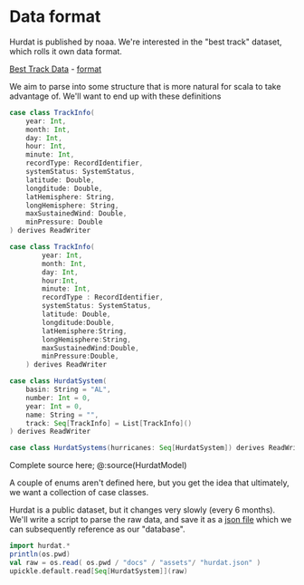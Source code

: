 # Data format

Hurdat is published by noaa. We're interested in the "best track" dataset, which rolls it own data format. 

[Best Track Data](https://www.aoml.noaa.gov/hrd/hurdat/hurdat2.html)  -  [format](https://www.aoml.noaa.gov/hrd/hurdat/hurdat2-format.pdf)

We aim to parse into some structure that is more natural for scala to take advantage of. We'll want to end up with these definitions

```scala 
case class TrackInfo(
    year: Int,
    month: Int,
    day: Int,
    hour: Int,
    minute: Int,
    recordType: RecordIdentifier,
    systemStatus: SystemStatus,
    latitude: Double,
    longditude: Double,
    latHemisphere: String,
    longHemisphere: String,
    maxSustainedWind: Double,
    minPressure: Double
) derives ReadWriter

case class TrackInfo(
        year: Int, 
        month: Int, 
        day: Int, 
        hour:Int, 
        minute: Int,
        recordType : RecordIdentifier,
        systemStatus: SystemStatus,
        latitude: Double, 
        longditude:Double, 
        latHemisphere:String, 
        longHemisphere:String,
        maxSustainedWind:Double, 
        minPressure:Double, 
    ) derives ReadWriter

case class HurdatSystem(
    basin: String = "AL",
    number: Int = 0,
    year: Int = 0,
    name: String = "",
    track: Seq[TrackInfo] = List[TrackInfo]()
) derives ReadWriter

case class HurdatSystems(hurricanes: Seq[HurdatSystem]) derives ReadWriter
```
Complete source here; @:source(HurdatModel)

A couple of enums aren't defined here, but you get the idea that ultimately, we want a collection of case classes. 

Hurdat is a public dataset, but it changes very slowly (every 6 months). We'll write a script to parse the raw data, and save it as a [json file](../assets/hurdat.json) which we can subsequently reference as our "database". 

```scala mdoc
import hurdat.*
println(os.pwd)
val raw = os.read( os.pwd / "docs" / "assets"/ "hurdat.json" )
upickle.default.read[Seq[HurdatSystem]](raw)

```
